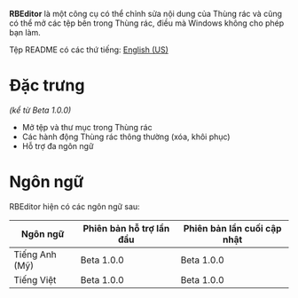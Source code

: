 **RBEditor** là một công cụ có thể chỉnh sửa nội dung của Thùng rác và cũng có thể mở các tệp bên trong Thùng rác, điều mà Windows không cho phép bạn làm.

Tệp README có các thứ tiếng: [English (US)](https://github.com/gamingwithevets/rbeditor/blob/main/README.md)

# Đặc trưng
*(kể từ Beta 1.0.0)*
- Mở tệp và thư mục trong Thùng rác
- Các hành động Thùng rác thông thường (xóa, khôi phục)
- Hỗ trợ đa ngôn ngữ

# Ngôn ngữ
RBEditor hiện có các ngôn ngữ sau:

| Ngôn ngữ | Phiên bản hỗ trợ lần đầu | Phiên bản lần cuối cập nhật |
|--|--|--|
| Tiếng Anh (Mỹ) | Beta 1.0.0 | Beta 1.0.0 |
| Tiếng Việt | Beta 1.0.0 | Beta 1.0.0 |
